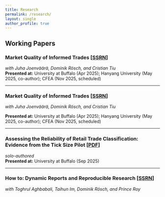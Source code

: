 ```yaml
---
title: Research
permalink: /research/
layout: single
author_profile: true
---
```


## Working Papers

### Market Quality of Informed Trades [[SSRN](https://papers.ssrn.com/sol3/papers.cfm?abstract_id=5317851)]
*with Juha Joenväärä, Dominik Rösch, and Cristian Tiu*  
**Presented at:** University at Buffalo (Apr 2025); Hanyang University (May 2025, co-author); CFEA (Nov 2025, scheduled)  

---

### Market Quality of Informed Trades [[SSRN](https://papers.ssrn.com/sol3/papers.cfm?abstract_id=5317851)]
<p style="margin: 0.2rem 0 0.6rem 0;"><em>with Juha Joenväärä, Dominik Rösch, and Cristian Tiu</em></p>
<p><strong>Presented at:</strong> University at Buffalo (Apr 2025); Hanyang University (May 2025, co-author); CFEA (Nov 2025, scheduled)</p>

---
 
### Assessing the Reliability of Retail Trade Classification: Evidence from the Tick Size Pilot [[PDF](/files/Assessing_the_Reliability_of_Retail_Trade_Classification.pdf)]  
*solo-authored*  
**Presented at:** University at Buffalo (Sep 2025)

---

### How to: Dynamic Reports and Reproducible Research [[SSRN](https://papers.ssrn.com/sol3/papers.cfm?abstract_id=5341980)] 
*with Toghrul Aghbabali, Taihun Im, Dominik Rösch, and Prince Roy*  
